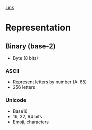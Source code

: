 [Link](https://www.youtube.com/watch?v=3LPJfIKxwWc)

# Representation

## Binary (base-2)

- Byte (8 bits)
### ASCII
- Represent letters by number (A: 65)
- 256 letters
### Unicode
- Base16
- 16, 32, 64 bits
- Emoji, characters
